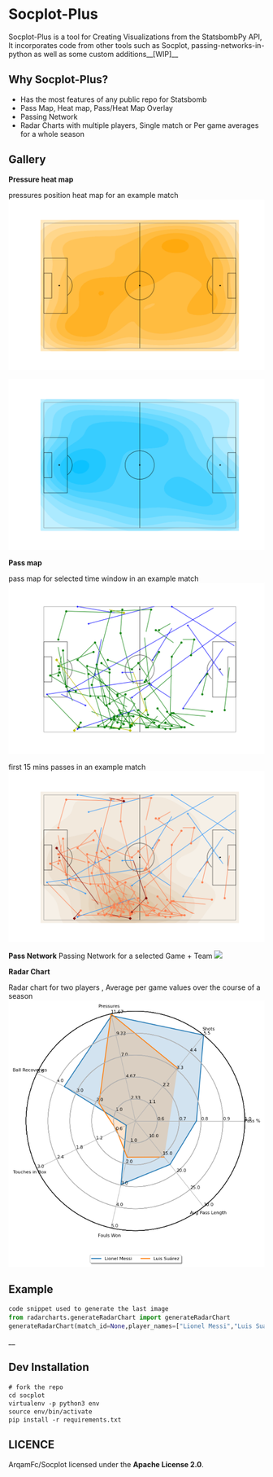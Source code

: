 # Socplot-Plus

Socplot-Plus is a tool for Creating Visualizations from the StatsbombPy API, It incorporates code from other tools such as Socplot, passing-networks-in-python
as well as some custom additions__[WIP]__


## Why Socplot-Plus?
- Has the most features of any public repo for Statsbomb
- Pass Map, Heat map, Pass/Heat Map Overlay
- Passing Network
- Radar Charts with multiple players, Single match or Per game averages for a whole season

## Gallery

__Pressure heat map__

pressures position heat map for an example match
![](https://raw.githubusercontent.com/ArqamFC/socplot/master/docs/gallery/heatmap1.png)

![](https://raw.githubusercontent.com/ArqamFC/socplot/master/docs/gallery/heatmap2.png)

__Pass map__

pass map for selected time window in an example match
![](https://github.com/ArqamFC/socplot/blob/master/docs/gallery/pass_map1.png)

first 15 mins passes in an example match
![](https://github.com/ArqamFC/socplot/blob/master/docs/gallery/pass_map2.png)

__Pass Network__
Passing Network for a selected Game + Team
![](https://github.com/Friends-of-Tracking-Data-FoTD/passing-networks-in-python/blob/master/plots/statsbomb_match7576_Portugal_pass_value.png)

__Radar Chart__

Radar chart for two players , Average per game values over the course of a season
![](https://github.com/cianoo45/Socplot-Plus/blob/main/socplot/fig.png)
## Example 

```python
code snippet used to generate the last image
from radarcharts.generateRadarChart import generateRadarChart
generateRadarChart(match_id=None,player_names=["Lionel Messi","Luis Suárez"],competition_id=11,season_id=1)
```

__



## Dev Installation

```shell
# fork the repo
cd socplot
virtualenv -p python3 env
source env/bin/activate
pip install -r requirements.txt
```

## LICENCE

ArqamFc/Socplot licensed under the __Apache License 2.0__.
